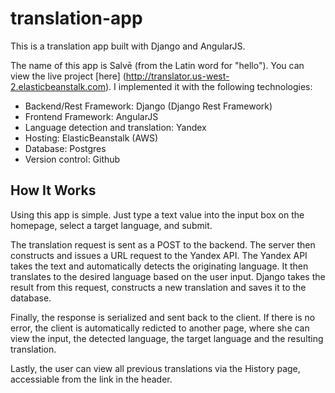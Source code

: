 # translation-app
This is a translation app built with Django and AngularJS.

The name of this app is Salvē (from the Latin word for "hello"). You can view the live project [here] (http://translator.us-west-2.elasticbeanstalk.com). I implemented it with the following technologies:


- Backend/Rest Framework: Django (Django Rest Framework)
- Frontend Framework: AngularJS
- Language detection and translation: Yandex
- Hosting: ElasticBeanstalk (AWS)
- Database: Postgres
- Version control: Github

## How It Works

Using this app is simple. Just type a text value into the input box on the homepage, select a target language, and submit.

The translation request is sent as a POST to the backend. The server then constructs and issues a URL request to the Yandex API. The Yandex API takes the text and automatically detects the originating language. It then translates to the desired language based on the user input. Django takes the result from this request, constructs a new translation and saves it to the database. 

Finally, the response is serialized and sent back to the client. If there is no error, the client is automatically redicted to another page, where she can view the input, the detected language, the target language and the resulting translation.

Lastly, the user can view all previous translations via the History page, accessiable from the link in the header.



